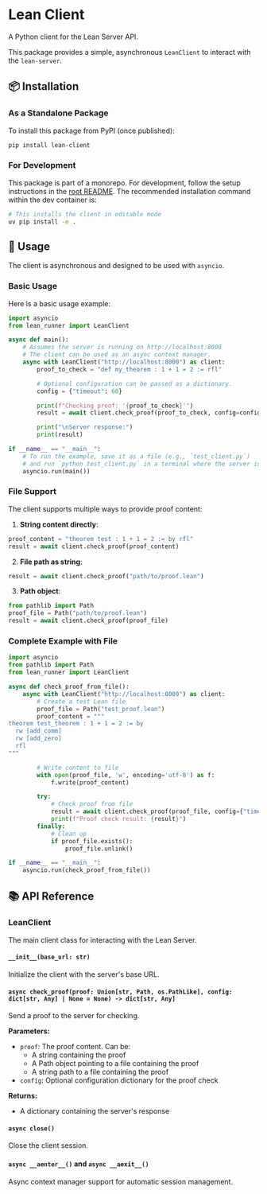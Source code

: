 # Lean Client

A Python client for the Lean Server API.

This package provides a simple, asynchronous `LeanClient` to interact with the `lean-server`.

## 📦 Installation

### As a Standalone Package
To install this package from PyPI (once published):
```bash
pip install lean-client
```

### For Development
This package is part of a monorepo. For development, follow the setup instructions in the [root README](../../README.md). The recommended installation command within the dev container is:
```bash
# This installs the client in editable mode
uv pip install -e .
```

## 🚀 Usage

The client is asynchronous and designed to be used with `asyncio`.

### Basic Usage

Here is a basic usage example:

```python
import asyncio
from lean_runner import LeanClient

async def main():
    # Assumes the server is running on http://localhost:8000
    # The client can be used as an async context manager.
    async with LeanClient("http://localhost:8000") as client:
        proof_to_check = "def my_theorem : 1 + 1 = 2 := rfl"

        # Optional configuration can be passed as a dictionary.
        config = {"timeout": 60}

        print(f"Checking proof: '{proof_to_check}'")
        result = await client.check_proof(proof_to_check, config=config)

        print("\nServer response:")
        print(result)

if __name__ == "__main__":
    # To run the example, save it as a file (e.g., `test_client.py`)
    # and run `python test_client.py` in a terminal where the server is running.
    asyncio.run(main())
```

### File Support

The client supports multiple ways to provide proof content:

1. **String content directly**:
```python
proof_content = "theorem test : 1 + 1 = 2 := by rfl"
result = await client.check_proof(proof_content)
```

2. **File path as string**:
```python
result = await client.check_proof("path/to/proof.lean")
```

3. **Path object**:
```python
from pathlib import Path
proof_file = Path("path/to/proof.lean")
result = await client.check_proof(proof_file)
```

### Complete Example with File

```python
import asyncio
from pathlib import Path
from lean_runner import LeanClient

async def check_proof_from_file():
    async with LeanClient("http://localhost:8000") as client:
        # Create a test Lean file
        proof_file = Path("test_proof.lean")
        proof_content = """
theorem test_theorem : 1 + 1 = 2 := by
  rw [add_comm]
  rw [add_zero]
  rfl
"""

        # Write content to file
        with open(proof_file, 'w', encoding='utf-8') as f:
            f.write(proof_content)

        try:
            # Check proof from file
            result = await client.check_proof(proof_file, config={"timeout": 30})
            print(f"Proof check result: {result}")
        finally:
            # Clean up
            if proof_file.exists():
                proof_file.unlink()

if __name__ == "__main__":
    asyncio.run(check_proof_from_file())
```

## 📚 API Reference

### LeanClient

The main client class for interacting with the Lean Server.

#### `__init__(base_url: str)`
Initialize the client with the server's base URL.

#### `async check_proof(proof: Union[str, Path, os.PathLike], config: dict[str, Any] | None = None) -> dict[str, Any]`
Send a proof to the server for checking.

**Parameters:**
- `proof`: The proof content. Can be:
  - A string containing the proof
  - A Path object pointing to a file containing the proof
  - A string path to a file containing the proof
- `config`: Optional configuration dictionary for the proof check

**Returns:**
- A dictionary containing the server's response

#### `async close()`
Close the client session.

#### `async __aenter__()` and `async __aexit__()`
Async context manager support for automatic session management.

